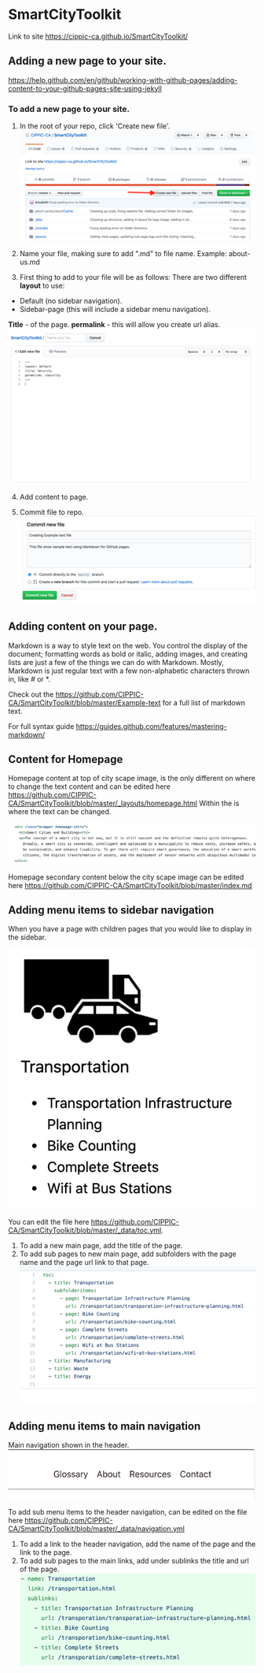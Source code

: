 # SmartCityToolkit
Link to site https://cippic-ca.github.io/SmartCityToolkit/

## Adding a new page to your site.
https://help.github.com/en/github/working-with-github-pages/adding-content-to-your-github-pages-site-using-jekyll

### To add a new page to your site. 
1. In the root of your repo, click 'Create new file'.
![picture of create file](images/create-file.png)

2. Name your file, making sure to add ".md" to file name.
Example: about-us.md

3. First thing to add to your file will be as follows:
There are two different **layout** to use:
* Default (no sidebar navigation).
* Sidebar-page (this will include a sidebar menu navigation).

**Title** - of the page.
**permalink** - this will allow you create url alias.
![mandatory info](images/mandatory-info.png)

4. Add content to page. 

5. Commit file to repo.
![commit-file](images/commit-file.png)


## Adding content on your page. 

Markdown is a way to style text on the web. You control the display of the document; formatting words as bold or italic, adding images, and creating lists are just a few of the things we can do with Markdown. Mostly, Markdown is just regular text with a few non-alphabetic characters thrown in, like # or *.

Check out the https://github.com/CIPPIC-CA/SmartCityToolkit/blob/master/Example-text for a full list of markdown text.

For full syntax guide https://guides.github.com/features/mastering-markdown/

## Content for Homepage

Homepage content at top of city scape image, is the only different on where to change the text content and can be edited here https://github.com/CIPPIC-CA/SmartCityToolkit/blob/master/_layouts/homepage.html 
Within the <span> is where the text can be changed. 
  
![homepage-intro](images/homepage-intro.png)

Homepage secondary content below the city scape image can be edited here https://github.com/CIPPIC-CA/SmartCityToolkit/blob/master/index.md

## Adding menu items to sidebar navigation
When you have a page with children pages that you would like to display in the sidebar. 

![sidebar-navigation](images/sidebar-navigation.png)

You can edit the file here https://github.com/CIPPIC-CA/SmartCityToolkit/blob/master/_data/toc.yml.
1. To add a new main page, add the title of the page.
2. To add sub pages to new main page, add subfolders with the page name and the page url link to that page.
![sidebar-menu](/images/sidebar-menu.png)

## Adding menu items to main navigation
Main navigation shown in the header.
![header-navigation](/images/header-main-navigation.png)

To add sub menu items to the header navigation, can be edited on the file here https://github.com/CIPPIC-CA/SmartCityToolkit/blob/master/_data/navigation.yml
1. To add a link to the header navigation, add the name of the page and the link to the page.
2. To add sub pages to the main links, add under sublinks the title and url of the page. 
![navigation-file](/images/navigation-file.png)
